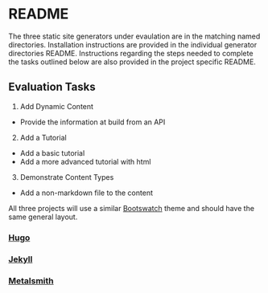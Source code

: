 # README

The three static site generators under evaulation are in the matching named directories. Installation instructions are provided in the individual generator directories README. Instructions regarding the steps needed to complete the tasks outlined below are also provided in the project specific README.

## Evaluation Tasks
1. Add Dynamic Content
  - Provide the information at build from an API
2. Add a Tutorial
  - Add a basic tutorial
  - Add a more advanced tutorial with html
3. Demonstrate Content Types
  - Add a non-markdown file to the content

All three projects will use a similar [Bootswatch](https://bootswatch.com/) theme and should have the same general layout.

### [Hugo](/hugo)

### [Jekyll](/jekyll)

### [Metalsmith](/metalsmith)